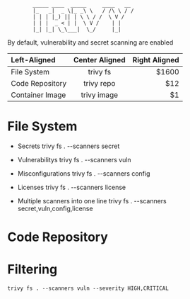 			_____ ____  _____     ____   __
			|_   _|  _ \|_ _\ \   / /\ \ / /
			| | | |_) || | \ \ / /  \ V / 
			| | |  _ < | |  \ V /    | |  
			|_| |_| \_\___|  \_/     |_|  


By default, vulnerability and secret scanning are enabled

| Left-Aligned  | Center Aligned  | Right Aligned |
| :------------ |:---------------:| -----:|
| File System     | trivy fs | $1600 |
| Code Repository     | trivy repo        |   $12 |
| Container Image | trivy image        |    $1 |


# File System
- Secrets
	trivy fs . --scanners secret

- Vulnerabilitys
	trivy fs . --scanners vuln

- Misconfigurations
	trivy fs . --scanners config

- Licenses
	trivy fs . --scanners license

- Multiple scanners into one line
	trivy fs . --scanners secret,vuln,config,license

# Code Repository



# Filtering
	trivy fs . --scanners vuln --severity HIGH,CRITICAL
